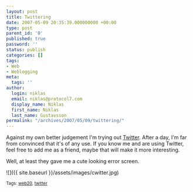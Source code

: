 ```yaml
---
layout: post
title: Twittering
date: 2007-05-09 20:35:39.000000000 +00:00
type: post
parent_id: '0'
published: true
password: ''
status: publish
categories: []
tags:
- Web
- Weblogging
meta:
  tags: ''
author:
  login: niklas
  email: niklas@protocol7.com
  display_name: Niklas
  first_name: Niklas
  last_name: Gustavsson
permalink: "/archives/2007/05/09/twittering/"
---
```

Against my own better judgement I'm trying out [Twitter](http://twitter.com/protocol7). After a day, I'm far from convinced that it's of any use. If you know me and are using Twitter, feel free to add me as a friend, maybe that will make it more interesting.

Well, at least they gave me a cute looking error screen.

![]({{ site.baseurl }}/assets/images/cwitter.jpg)

<small>Tags: <a rel="tag" href="http://technorati.com/tag/web20">web20</a>, <a rel="tag" href="http://technorati.com/tag/twitter">twitter</a></small>


